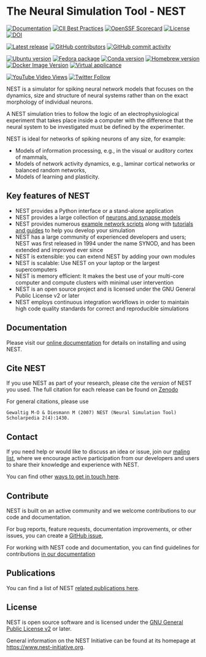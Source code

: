 # The Neural Simulation Tool - NEST

[![Documentation](https://img.shields.io/readthedocs/nest-simulator?logo=readthedocs&logo=Read%20the%20Docs&label=Documentation)](https://nest-simulator.org/documentation)
[![CII Best Practices](https://bestpractices.coreinfrastructure.org/projects/2218/badge)](https://bestpractices.coreinfrastructure.org/projects/2218)
[![OpenSSF Scorecard](https://api.scorecard.dev/projects/github.com/nest/nest-simulator/badge)](https://scorecard.dev/viewer/?uri=github.com/nest/nest-simulator)
[![License](http://img.shields.io/:license-GPLv2+-green.svg)](http://www.gnu.org/licenses/gpl-2.0.html)
[![DOI](https://zenodo.org/badge/DOI/10.5281/zenodo.10834751.svg)](https://doi.org/10.5281/zenodo.10834751)

[![Latest release](https://img.shields.io/github/release/nest/nest-simulator.svg?color=brightgreen&label=latest%20release)](https://github.com/nest/nest-simulator/releases)
[![GitHub contributors](https://img.shields.io/github/contributors/nest/nest-simulator?logo=github)](https://github.com/nest/nest-simulator)
[![GitHub commit activity](https://img.shields.io/github/commit-activity/y/nest/nest-simulator?logo=github&color=%23ff6633)](https://github.com/nest/nest-simulator)

[![Ubuntu version](https://img.shields.io/badge/ubuntu-(PPA)-blue?logo=debian)](https://nest-simulator.readthedocs.io/en/latest/installation/)
[![Fedora package](https://img.shields.io/fedora/v/nest?logo=fedora)](https://src.fedoraproject.org/rpms/nest)
[![Conda version](https://img.shields.io/conda/vn/conda-forge/nest-simulator.svg?logo=conda-forge&logoColor=white)](https://anaconda.org/conda-forge/nest-simulator)
[![Homebrew version](https://img.shields.io/homebrew/v/nest.svg?logo=apple)](https://formulae.brew.sh/formula/nest)
[![Docker Image Version](https://img.shields.io/docker/v/nest/nest-simulator?color=blue&label=docker&logo=docker&logoColor=white&sort=semver)](https://hub.docker.com/r/nest/nest-simulator)
[![Virtual applicance](https://img.shields.io/badge/VM-v3.7-blue?logo=CodeSandbox)](https://nest-simulator.readthedocs.io/en/latest/installation/livemedia.html#live-media)

[![YouTube Video Views](https://img.shields.io/youtube/views/K7KXmIv6ROY?style=social)](https://www.youtube.com/results?search_query=nest-simulator+neurons)
[![Twitter Follow](https://img.shields.io/twitter/follow/nestsimulator?style=social)](https://twitter.com/nestsimulator)

NEST is a simulator for spiking neural network models that focuses on the
dynamics, size and structure of neural systems rather than on the exact
morphology of individual neurons.

A NEST simulation tries to follow the logic of an electrophysiological
experiment that takes place inside a computer with the difference that the
neural system to be investigated must be defined by the experimenter.

NEST is ideal for networks of spiking neurons of any size, for example:

- Models of information processing, e.g., in the visual or auditory cortex of
  mammals,
- Models of network activity dynamics, e.g., laminar cortical networks or
  balanced random networks,
- Models of learning and plasticity.

## Key features of NEST

* NEST provides a Python interface or a stand-alone application
* NEST provides a large collection of [neurons and synapse models](https://nest-simulator.org/documentation/models/index.html)
* NEST provides numerous [example network scripts](https://nest-simulator.org/documentation/examples/index.html) along with
  [tutorials and guides](https://nest-simulator.org/documentation/get-started_index.html) to help you develop your simulation
* NEST has a large community of experienced developers and users; NEST was first released in 1994 under the name SYNOD, and has been extended and improved ever since
* NEST is extensible: you can extend NEST by adding your own modules
* NEST is scalable: Use NEST on your laptop or the largest supercomputers
* NEST is memory efficient: It makes the best use of your multi-core computer and compute clusters with minimal user intervention
* NEST is an open source project and is licensed under the GNU General Public License v2 or later
* NEST employs continuous integration workflows in order to maintain high code quality standards for correct and reproducible simulations


## Documentation

Please visit our [online documentation](https://nest-simulator.org/documentation) for details on installing and using NEST.


## Cite NEST

If you use NEST as part of your research, please cite the *version* of NEST you used.
The full citation for each release can be found on [Zenodo](https://zenodo.org/search?q=title%3ANEST%20AND%20-description%3Agraphical%20AND%20simulator&l=list&p=1&s=10&sort=publication-desc)

For general citations, please use

`Gewaltig M-O & Diesmann M (2007) NEST (Neural Simulation Tool) Scholarpedia 2(4):1430.`

## Contact


If you need help or would like to discuss an idea or issue,
join our [maling list](https://nest-simulator.org/documenation/developer_space/guidelines/mailing_list_guidelines.html),
where we encourage active participation from our developers and users to share their knowledge and experience with NEST.


You can find other [ways to get in touch here](https://nest-simulator.readthedocs.io/en/stable/community.html).


## Contribute

NEST is built on an active community and we welcome contributions to our code and documentation.


For bug reports, feature requests, documentation improvements, or other issues,
you can create a [GitHub issue](https://github.com/nest/nest-simulator/issues/new/choose),

For working with NEST code and documentation, you can find guidelines for contributions
[in our documentation](https://nest-simulator.readthedocs.io/en/stable/developer_space/index.html#contribute-to-nest)


## Publications

You can find a list of NEST [related publications here](https://www.nest-simulator.org/publications/).

## License


NEST is open source software and is licensed under the [GNU General Public
License v2](https://www.gnu.org/licenses/old-licenses/gpl-2.0.en.html) or
later.

General information on the NEST Initiative can be found at
its homepage at https://www.nest-initiative.org.
